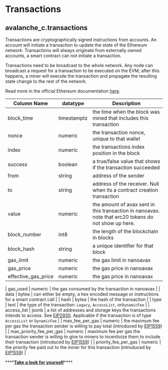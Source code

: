 # Transactions

## avalanche\_c.transactions

Transactions are cryptographically signed instructions from accounts. An account will initiate a transaction to update the state of the Ethereum network. Transactions will always originate from externally owned accounts, a smart contract can not initiate a transaction.

Transactions need to be broadcast to the whole network. Any node can broadcast a request for a transaction to be executed on the EVM; after this happens, a miner will execute the transaction and propagate the resulting state change to the rest of the network.

Read more in the official Ethereum documentation [here](https://ethereum.org/en/developers/docs/transactions).

| **Column Name**       | **datatype** | **Description**                                                                                      |
| --------------------- | ------------ | ---------------------------------------------------------------------------------------------------- |
| block\_time           | timestamptz  | the time when the block was mined that includes this transaction                                     |
| nonce                 | numeric      | the transaction nonce, unique to that wallet                                                         |
| index                 | numeric      | the transactions index position in the block                                                         |
| success               | boolean      | a true/false value that shows if the transaction succeeded                                           |
| from                  | string       | address of the sender                                                                                |
| to                    | string       | address of the receiver. Null when its a contract creation transaction                               |
| value                 | numeric      | the amount of avax sent in this transaction in nanoavax. note that erc20 tokens do not show up here. |
| block\_number         | int8         | the length of the blockchain in blocks                                                               |
| block\_hash           | string       | a unique identifier for that block                                                                   |
| gas\_limit            | numeric      | the gas limit in nanoavax                                                                            |
| gas\_price            | numeric      | the gas price in nanoavax                                                                            |
| effective\_gas\_price | numeric      | the gas price in nanoavax                                                                            |

\| gas\_used | numeric | the gas consumed by the transaction in nanoavax | | data | bytea | can either be empty, a hex encoded message or instructions for a smart contract call | | hash | bytea | the hash of the transaction | | type | text | the type of the transaction: `Legacy`, `AccessList`, or`DynamicFee` | | access\_list | jsonb | a list of addresses and storage keys the transactions intends to access. See [EIP2930](https://eips.ethereum.org/EIPS/eip-2930). Applicable if the transaction is of type `AccessList` or `DynamicFee` | | max\_fee\_per\_gas | numeric | the maximum fee per gas the transaction sender is willing to pay total (introduced by [EIP1559](https://eips.ethereum.org/EIPS/eip-1559)) | | max\_priority\_fee\_per\_gas | numeric | maximum fee per gas the transaction sender is willing to give to miners to incentivize them to include their transaction (introduced by [EIP1559](https://eips.ethereum.org/EIPS/eip-1559)) | | priority\_fee\_per\_gas | numeric | the priority fee paid out to the miner for this transaction (introduced by [EIP1559](https://eips.ethereum.org/EIPS/eip-1559)) |

\*\*\*\*[**Take a look for yourself**](https://dune.xyz/queries/38964)\*\*\*\*
